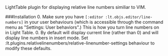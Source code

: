 LightTable plugin for displaying relative line numbers similiar to VIM.

###Installation
0. Make sure you have `[:editor :lt.objs.editor/line-numbers]` in your user behaviours (which is accessible through the command menu as "Settings: User behaviors".) This is how you turn line numbers on in Light Table.
0. By default will display current line (rather than 0) and will display line numbers in insert mode. Set :lt.plugins.relativelinenumbers/relative-linenumber-settings behaviour to modify these defaults.
